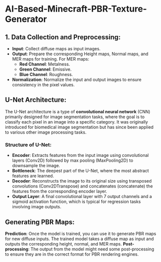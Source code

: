 # AI-Based-Minecraft-PBR-Texture-Generator

## 1. Data Collection and Preprocessing:
- **Input**: Collect diffuse maps as input images.
- **Output**: Prepare the corresponding Height maps, Normal maps, and MER maps for training. For MER maps:
  - **Red Channel**: Metalness.
  - **Green Channel**: Emissive.
  - **Blue Channel**: Roughness.
- **Normalization**: Normalize the input and output images to ensure consistency in the pixel values.

## U-Net Architecture:
  The U-Net architecture is a type of **convolutional neural network** (CNN) primarily designed for image segmentation tasks, where the goal is to classify each pixel in an image into a specific category. It was originally introduced for biomedical image segmentation but has since been applied to various other image processing tasks.

### Structure of U-Net:
- **Encoder**: Extracts features from the input image using convolutional layers (Conv2D) followed by max pooling (MaxPooling2D) to downsample the image.
- **Bottleneck**: The deepest part of the U-Net, where the most abstract features are learned.
- **Decoder**: Reconstructs the image to its original size using transposed convolutions (Conv2DTranspose) and concatenates (concatenate) the features from the corresponding encoder layer.
- **Output Layer**: A final convolutional layer with 7 output channels and a sigmoid activation function, which is typical for regression tasks involving image outputs.

## Generating PBR Maps:
**Prediction**: Once the model is trained, you can use it to generate PBR maps for new diffuse inputs. The trained model takes a diffuse map as input and outputs the corresponding height, normal, and MER maps.
**Post-processing**: The output from the model might need some post-processing to ensure they are in the correct format for PBR rendering engines.
